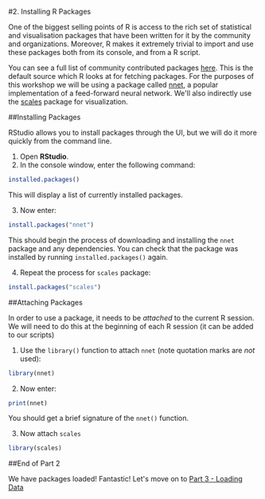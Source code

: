 #2. Installing R Packages

One of the biggest selling points of R is access to the rich set of statistical and visualisation packages that have been written for it by the community and organizations. Moreover, R makes it extremely trivial to import and use these packages both from its console, and from a R script.

You can see a full list of community contributed packages [here](https://cran.r-project.org/web/packages/). This is the default source which R looks at for fetching packages. For the purposes of this workshop we will be using a package called [nnet](https://cran.r-project.org/web/packages/nnet/index.html), a popular implementation of a feed-forward neural network. We'll also indirectly use the [scales](https://cran.r-project.org/web/packages/scales/index.html) package for visualization.


##Installing Packages

RStudio allows you to install packages through the UI, but we will do it more quickly from the command line.

1. Open __RStudio__.
2. In the console window, enter the following command: 
  ```R
  installed.packages()
  ```

  This will display a list of currently installed packages.

3. Now enter:
  ```R
  install.packages("nnet")
  ```

  This should begin the process of downloading and installing the `nnet` package and any dependencies. You can check that the package was installed by running `installed.packages()` again.
  
4. Repeat the process for `scales` package:
  ```R
  install.packages("scales")
  ```


##Attaching Packages

In order to use a package, it needs to be _attached_ to the current R session. We will need to do this at the beginning of each R session (it can be added to our scripts)

1. Use the `library()` function to attach `nnet` (note quotation marks are _not_ used):
  ```R
  library(nnet)
  ```

2. Now enter:
  ```R
  print(nnet)
  ```

  You should get a brief signature of the `nnet()` function.

3. Now attach `scales`
  ```R
  library(scales)
  ```

##End of Part 2

We have packages loaded! Fantastic! Let's move on to [Part 3 - Loading Data](Part3-Loading-Data.md)

 
